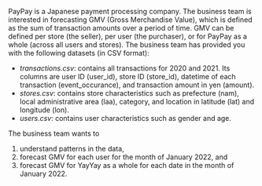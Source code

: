 PayPay is a Japanese payment processing company. The business team is interested 
in forecasting GMV (Gross Merchandise Value), which is defined as the sum of 
transaction amounts over a period of time. GMV can be defined per store (the seller), 
per user (the purchaser), or for PayPay as a whole (across all users and stores). 
The business team has provided you with the following datasets (in CSV format): 

  - *transactions.csv*: contains all transactions for 2020 and 2021. Its 
    columns are user ID (user_id), store ID (store_id), datetime of each
    transaction (event_occurance), and transaction amount in yen (amount).
  - *stores.csv*: contains store characteristics such as prefecture (nam), 
    local administrative area (laa), category, and location in latitude (lat) 
    and longitude (lon).
  - *users.csv*: contains user characteristics such as gender and age.

The business team wants to 

1. understand patterns in the data,
2. forecast GMV for each user for the month of January 2022, and
3. forecast GMV for YayYay as a whole for each date in the month of January 2022.
